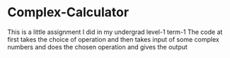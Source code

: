 # Complex-Calculator
This is a little assignment I did in my undergrad level-1 term-1
The code at first takes the choice of operation and then takes input of some complex numbers and does the chosen operation and gives the output
